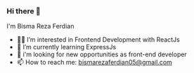 ### Hi there 👋
I'm Bisma Reza Ferdian


- :technologist: I’m interested in Frontend Development with ReactJs
- 🌱 I’m currently learning ExpressJs
- :handshake: i'm looking for new opportunities as front-end developer
- 📫 How to reach me: bismarezaferdian05@gmail.com

